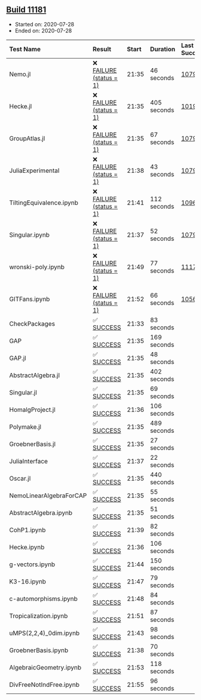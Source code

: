 ## [Build 11181](https://oscarci.mathematik.uni-kl.de/job/oscar/11181/)

* Started on: 2020-07-28
* Ended on: 2020-07-28

| Test Name    | Result | Start | Duration | Last Success | First Failure |
|:-------------|:-------|:------|:---------|:-------------|:--------------|
| Nemo.jl | ❌ [FAILURE (status = 1)](https://oscarci.mathematik.uni-kl.de/job/oscar/11181/artifact/logs/build-11181/Nemo.jl.log) | 21:35 | 46 seconds | [10790](https://oscarci.mathematik.uni-kl.de/job/oscar/10790/) | [10791](https://oscarci.mathematik.uni-kl.de/job/oscar/10791/) |
| Hecke.jl | ❌ [FAILURE (status = 1)](https://oscarci.mathematik.uni-kl.de/job/oscar/11181/artifact/logs/build-11181/Hecke.jl.log) | 21:35 | 405 seconds | [10197](https://oscarci.mathematik.uni-kl.de/job/oscar/10197/) | [10198](https://oscarci.mathematik.uni-kl.de/job/oscar/10198/) |
| GroupAtlas.jl | ❌ [FAILURE (status = 1)](https://oscarci.mathematik.uni-kl.de/job/oscar/11181/artifact/logs/build-11181/GroupAtlas.jl.log) | 21:35 | 67 seconds | [10790](https://oscarci.mathematik.uni-kl.de/job/oscar/10790/) | [10791](https://oscarci.mathematik.uni-kl.de/job/oscar/10791/) |
| JuliaExperimental | ❌ [FAILURE (status = 1)](https://oscarci.mathematik.uni-kl.de/job/oscar/11181/artifact/logs/build-11181/JuliaExperimental.log) | 21:38 | 43 seconds | [10790](https://oscarci.mathematik.uni-kl.de/job/oscar/10790/) | [10791](https://oscarci.mathematik.uni-kl.de/job/oscar/10791/) |
| TiltingEquivalence.ipynb | ❌ [FAILURE (status = 1)](https://oscarci.mathematik.uni-kl.de/job/oscar/11181/artifact/logs/build-11181/TiltingEquivalence.ipynb.log) | 21:41 | 112 seconds | [10962](https://oscarci.mathematik.uni-kl.de/job/oscar/10962/) | [10963](https://oscarci.mathematik.uni-kl.de/job/oscar/10963/) |
| Singular.ipynb | ❌ [FAILURE (status = 1)](https://oscarci.mathematik.uni-kl.de/job/oscar/11181/artifact/logs/build-11181/Singular.ipynb.log) | 21:37 | 52 seconds | [10790](https://oscarci.mathematik.uni-kl.de/job/oscar/10790/) | [10791](https://oscarci.mathematik.uni-kl.de/job/oscar/10791/) |
| wronski-poly.ipynb | ❌ [FAILURE (status = 1)](https://oscarci.mathematik.uni-kl.de/job/oscar/11181/artifact/logs/build-11181/wronski-poly.ipynb.log) | 21:49 | 77 seconds | [11178](https://oscarci.mathematik.uni-kl.de/job/oscar/11178/) | [11179](https://oscarci.mathematik.uni-kl.de/job/oscar/11179/) |
| GITFans.ipynb | ❌ [FAILURE (status = 1)](https://oscarci.mathematik.uni-kl.de/job/oscar/11181/artifact/logs/build-11181/GITFans.ipynb.log) | 21:52 | 66 seconds | [10566](https://oscarci.mathematik.uni-kl.de/job/oscar/10566/) | [10567](https://oscarci.mathematik.uni-kl.de/job/oscar/10567/) |
| CheckPackages | ✅ [SUCCESS](https://oscarci.mathematik.uni-kl.de/job/oscar/11181/artifact/logs/build-11181/CheckPackages.log) | 21:33 | 83 seconds |  |  |
| GAP | ✅ [SUCCESS](https://oscarci.mathematik.uni-kl.de/job/oscar/11181/artifact/logs/build-11181/GAP.log) | 21:35 | 169 seconds |  |  |
| GAP.jl | ✅ [SUCCESS](https://oscarci.mathematik.uni-kl.de/job/oscar/11181/artifact/logs/build-11181/GAP.jl.log) | 21:35 | 48 seconds |  |  |
| AbstractAlgebra.jl | ✅ [SUCCESS](https://oscarci.mathematik.uni-kl.de/job/oscar/11181/artifact/logs/build-11181/AbstractAlgebra.jl.log) | 21:35 | 402 seconds |  |  |
| Singular.jl | ✅ [SUCCESS](https://oscarci.mathematik.uni-kl.de/job/oscar/11181/artifact/logs/build-11181/Singular.jl.log) | 21:35 | 69 seconds |  |  |
| HomalgProject.jl | ✅ [SUCCESS](https://oscarci.mathematik.uni-kl.de/job/oscar/11181/artifact/logs/build-11181/HomalgProject.jl.log) | 21:36 | 106 seconds |  |  |
| Polymake.jl | ✅ [SUCCESS](https://oscarci.mathematik.uni-kl.de/job/oscar/11181/artifact/logs/build-11181/Polymake.jl.log) | 21:35 | 489 seconds |  |  |
| GroebnerBasis.jl | ✅ [SUCCESS](https://oscarci.mathematik.uni-kl.de/job/oscar/11181/artifact/logs/build-11181/GroebnerBasis.jl.log) | 21:35 | 27 seconds |  |  |
| JuliaInterface | ✅ [SUCCESS](https://oscarci.mathematik.uni-kl.de/job/oscar/11181/artifact/logs/build-11181/JuliaInterface.log) | 21:37 | 22 seconds |  |  |
| Oscar.jl | ✅ [SUCCESS](https://oscarci.mathematik.uni-kl.de/job/oscar/11181/artifact/logs/build-11181/Oscar.jl.log) | 21:35 | 440 seconds |  |  |
| NemoLinearAlgebraForCAP | ✅ [SUCCESS](https://oscarci.mathematik.uni-kl.de/job/oscar/11181/artifact/logs/build-11181/NemoLinearAlgebraForCAP.log) | 21:35 | 55 seconds |  |  |
| AbstractAlgebra.ipynb | ✅ [SUCCESS](https://oscarci.mathematik.uni-kl.de/job/oscar/11181/artifact/logs/build-11181/AbstractAlgebra.ipynb.log) | 21:35 | 51 seconds |  |  |
| CohP1.ipynb | ✅ [SUCCESS](https://oscarci.mathematik.uni-kl.de/job/oscar/11181/artifact/logs/build-11181/CohP1.ipynb.log) | 21:39 | 82 seconds |  |  |
| Hecke.ipynb | ✅ [SUCCESS](https://oscarci.mathematik.uni-kl.de/job/oscar/11181/artifact/logs/build-11181/Hecke.ipynb.log) | 21:36 | 106 seconds |  |  |
| g-vectors.ipynb | ✅ [SUCCESS](https://oscarci.mathematik.uni-kl.de/job/oscar/11181/artifact/logs/build-11181/g-vectors.ipynb.log) | 21:44 | 150 seconds |  |  |
| K3-16.ipynb | ✅ [SUCCESS](https://oscarci.mathematik.uni-kl.de/job/oscar/11181/artifact/logs/build-11181/K3-16.ipynb.log) | 21:47 | 79 seconds |  |  |
| c-automorphisms.ipynb | ✅ [SUCCESS](https://oscarci.mathematik.uni-kl.de/job/oscar/11181/artifact/logs/build-11181/c-automorphisms.ipynb.log) | 21:48 | 84 seconds |  |  |
| Tropicalization.ipynb | ✅ [SUCCESS](https://oscarci.mathematik.uni-kl.de/job/oscar/11181/artifact/logs/build-11181/Tropicalization.ipynb.log) | 21:51 | 87 seconds |  |  |
| uMPS(2,2,4)_0dim.ipynb | ✅ [SUCCESS](https://oscarci.mathematik.uni-kl.de/job/oscar/11181/artifact/logs/build-11181/uMPS-2-2-4-_0dim.ipynb.log) | 21:43 | 98 seconds |  |  |
| GroebnerBasis.ipynb | ✅ [SUCCESS](https://oscarci.mathematik.uni-kl.de/job/oscar/11181/artifact/logs/build-11181/GroebnerBasis.ipynb.log) | 21:38 | 70 seconds |  |  |
| AlgebraicGeometry.ipynb | ✅ [SUCCESS](https://oscarci.mathematik.uni-kl.de/job/oscar/11181/artifact/logs/build-11181/AlgebraicGeometry.ipynb.log) | 21:53 | 118 seconds |  |  |
| DivFreeNotIndFree.ipynb | ✅ [SUCCESS](https://oscarci.mathematik.uni-kl.de/job/oscar/11181/artifact/logs/build-11181/DivFreeNotIndFree.ipynb.log) | 21:55 | 96 seconds |  |  |

